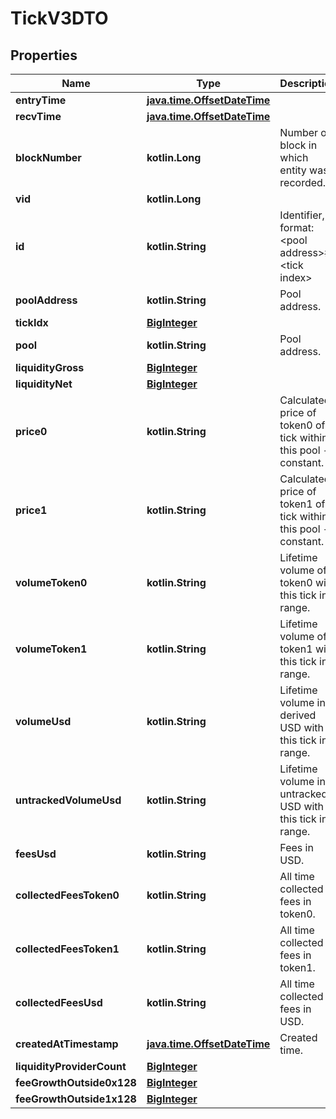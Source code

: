 
# TickV3DTO

## Properties
Name | Type | Description | Notes
------------ | ------------- | ------------- | -------------
**entryTime** | [**java.time.OffsetDateTime**](java.time.OffsetDateTime.md) |  |  [optional]
**recvTime** | [**java.time.OffsetDateTime**](java.time.OffsetDateTime.md) |  |  [optional]
**blockNumber** | **kotlin.Long** | Number of block in which entity was recorded. |  [optional]
**vid** | **kotlin.Long** |  |  [optional]
**id** | **kotlin.String** | Identifier, format: &lt;pool address&gt;#&lt;tick index&gt; |  [optional]
**poolAddress** | **kotlin.String** | Pool address. |  [optional]
**tickIdx** | [**BigInteger**](BigInteger.md) |  |  [optional]
**pool** | **kotlin.String** | Pool address. |  [optional]
**liquidityGross** | [**BigInteger**](BigInteger.md) |  |  [optional]
**liquidityNet** | [**BigInteger**](BigInteger.md) |  |  [optional]
**price0** | **kotlin.String** | Calculated price of token0 of tick within this pool - constant. |  [optional]
**price1** | **kotlin.String** | Calculated price of token1 of tick within this pool - constant. |  [optional]
**volumeToken0** | **kotlin.String** | Lifetime volume of token0 with this tick in range. |  [optional]
**volumeToken1** | **kotlin.String** | Lifetime volume of token1 with this tick in range. |  [optional]
**volumeUsd** | **kotlin.String** | Lifetime volume in derived USD with this tick in range. |  [optional]
**untrackedVolumeUsd** | **kotlin.String** | Lifetime volume in untracked USD with this tick in range. |  [optional]
**feesUsd** | **kotlin.String** | Fees in USD. |  [optional]
**collectedFeesToken0** | **kotlin.String** | All time collected fees in token0. |  [optional]
**collectedFeesToken1** | **kotlin.String** | All time collected fees in token1. |  [optional]
**collectedFeesUsd** | **kotlin.String** | All time collected fees in USD. |  [optional]
**createdAtTimestamp** | [**java.time.OffsetDateTime**](java.time.OffsetDateTime.md) | Created time. |  [optional]
**liquidityProviderCount** | [**BigInteger**](BigInteger.md) |  |  [optional]
**feeGrowthOutside0x128** | [**BigInteger**](BigInteger.md) |  |  [optional]
**feeGrowthOutside1x128** | [**BigInteger**](BigInteger.md) |  |  [optional]



